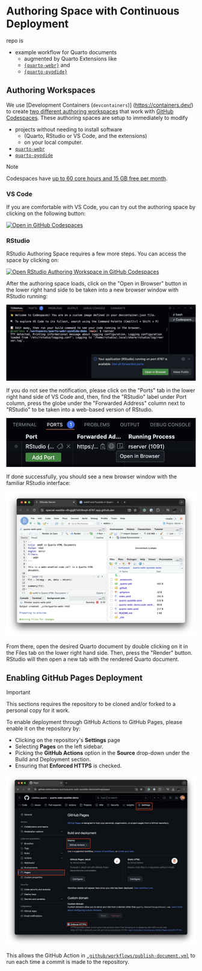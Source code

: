 # Authoring Space with Continuous Deployment

repo is  
+ example workflow for Quarto documents 
  + augmented by Quarto Extensions like
  + [`{quarto-webr}`](https://github.com/coatless/quarto-webr) and 
  + [`{quarto-pyodide}`](https://github.com/coatless-quarto/pyodide)

## Authoring Workspaces

We use 
[Development Containers (`devcontainers`)]
(https://containers.dev/) 
to create 
[two different authoring workspaces](.devcontainer/) 
that work with 
[GitHub Codespaces](https://github.com/features/codespaces). 
These authoring spaces are setup to immediately to modify 
+ projects without needing to install software 
  + (Quarto, RStudio or VS Code, and the extensions) 
  + on your local computer.
+ [`quarto-webr`](https://github.com/coatless/quarto-webr)
+ [`quarto-pyodide`](https://github.com/coatless-quarto/pyodide) 

> [!NOTE] 
> 
> Codespaces have 
> [up to 60 core hours and 15 GB free per month](https://github.com/features/codespaces#pricing).


### VS Code 

If you are comfortable with VS Code, you can try out the authoring space by clicking on the following button:

[![Open in GitHub Codespaces](https://github.com/codespaces/badge.svg)](https://codespaces.new/coatless-quarto/quarto-webr-pyodide-demo?devcontainer_path=.devcontainer%2Fvs-code%2Fdevcontainer.json)

### RStudio

RStudio Authoring Space requires a few more steps. 
You can access the space by clicking on:

[![Open RStudio Authoring Workspace in GitHub Codespaces](https://github.com/codespaces/badge.svg)](https://codespaces.new/coatless-quarto/quarto-webr-pyodide-demo?devcontainer_path=.devcontainer%2Frstudio%2Fdevcontainer.json)

After the authoring space loads, 
click on the 
"Open in Browser" button 
in the lower right hand side to be taken into a new browser window with RStudio running: 

![Terminal tab with "Your application (RStudio) is running on" notification with "Open in Browser" button](images/vs-code-terminal-launch-rstudio-notification-closeup.png)

If you do not see the notification, please click on the "Ports" tab in the lower right hand side of VS Code and, then, find the "RStudio" label under Port column, press the globe under the "Forwarded Address" column next to "RStudio" to be taken into a web-based version of RStudio.

![Port tab showing the `RStudio` Process with the Globe Highlighted to "Open In Browser"](images/vs-code-port-tab-open-rstudio-globe.png)

If done successfully, you should see a new browser window with the familiar RStudio interface:

![Full RStudio authoring workspace](images/rstudio-authoring-workspace-launched.png)

From there, open the desired Quarto document by double clicking on it in the Files tab on the lower right hand side. Then, press the "Render" button. RStudio will then open a new tab with the rendered Quarto document. 

## Enabling GitHub Pages Deployment

> [!IMPORTANT]
> 
> This sections requires the repository to be cloned and/or forked to a personal copy for it work.

To enable deployment through GitHub Actions to GitHub Pages, please enable it on the repository by:

- Clicking on the repository's **Settings** page
- Selecting **Pages** on the left sidebar.
- Picking the **GitHub Actions** option in the **Source** drop-down under the Build and Deployment section.
- Ensuring that **Enforced HTTPS** is checked. 

[![Example annotation of the repository's Settings page for GitHub Actions deployment][1]][1]

This allows the GitHub Action in [`.github/workflows/publish-document.yml`](.github/workflows/publish-document.yml) to run each time a commit is made to the repository.

  [1]: images/enable-github-pages-via-actions.png